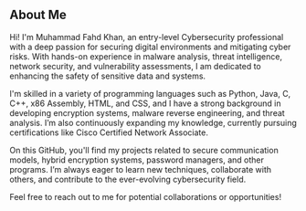## About Me

Hi! I'm Muhammad Fahd Khan, an entry-level Cybersecurity professional with a deep passion for securing digital environments and mitigating cyber risks. With hands-on experience in malware analysis, threat intelligence, network security, and vulnerability assessments, I am dedicated to enhancing the safety of sensitive data and systems.

I'm skilled in a variety of programming languages such as Python, Java, C, C++, x86 Assembly, HTML, and CSS, and I have a strong background in developing encryption systems, malware reverse engineering, and threat analysis. I’m also continuously expanding my knowledge, currently pursuing certifications like Cisco Certified Network Associate.

On this GitHub, you'll find my projects related to secure communication models, hybrid encryption systems, password managers, and other programs. I’m always eager to learn new techniques, collaborate with others, and contribute to the ever-evolving cybersecurity field.

Feel free to reach out to me for potential collaborations or opportunities!
